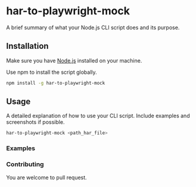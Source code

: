 # har-to-playwright-mock

A brief summary of what your Node.js CLI script does and its purpose.

## Installation

Make sure you have [Node.js](https://nodejs.org/) installed on your machine.

Use npm to install the script globally.

```bash
npm install -g har-to-playwright-mock
```

## Usage

A detailed explanation of how to use your CLI script. Include examples and screenshots if possible.

```bash
har-to-playwright-mock <path_har_file>
```

### Examples


### Contributing

You are welcome to pull request.